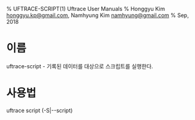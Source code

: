 % UFTRACE-SCRIPT(1) Uftrace User Manuals
% Honggyu Kim <honggyu.kp@gmail.com>, Namhyung Kim <namhyung@gmail.com>
% Sep, 2018

이름
====
uftrace-script - 기록된 데이터를 대상으로 스크립트를 실행한다.


사용법
======
uftrace script (-S|--script) <script file> [*options*]
uftrace script (-S|--script) <script file> [*options*] --record COMMAND


설명
====
이 명령어는 `uftrace-record`(1) 명령어를 통해 기록된 데이터를 대상으로 스크립트를 실행한다.


SCRIPT 옵션
============
-S *SCRIPT_PATH*, \--script=*SCRIPT_PATH*
:   기록된 추적 데이터를 수행하는 동안 주어진 스크립트가 함수의 시작과 끝에서 추가적인
    작업을 하도록 한다.
    파일의 확장자에 따라 스크립트 타입이 감지된다.
    예를 들어 '.py'의 경우에는 파이썬, '.lua'의 경우 lua 5.1 스크립트로서 감지된다.
    *SCRIPT 실행*을 보라.

\--record COMMAND [*command-options*]
:   주어진 스크립트로 실행하기 전에 새로운 추적을 기록한다.
    현재 지원되는 스크립트 타입으로는 Python 2.7과 Lua 5.1이 있다


공통 옵션
==============
-F *FUNC*, \--filter=*FUNC*
:   선택된 함수들 (그리고 그 내부의 함수들)만 스크립트를 실행하도록 필터를
    설정한다.  이 옵션은 한번 이상 쓰일 수 있다.
    필터에 대한 설명은 `uftrace-replay` 를 참고한다.

-N *FUNC*, \--notrace=*FUNC*
:   선택된 함수들 (또는 그 아래 함수들)을 스크립트 실행에서 제외하도록 설정하는
    옵션이다.  이 옵션은 한번 이상 쓰일 수 있다.
    필터에 대한 설명은 `uftrace-replay` 를 참고한다.

-H *FUNC*, \--hide=*FUNC*
:   주어진 FUNC 함수들을 출력 대상에서 제외할 수 있다.  이는 선택된 함수의 자식
    함수들에 대해서는 영향을 주지 않으며 단지 주어진 함수들만 숨기는 기능을 하게
    된다. 이 옵션은 한번 이상 쓰일 수 있다.

-C *FUNC*, \--caller-filter=*FUNC*
:   선택된 함수의 호출자에 대해 스크립트를 실행하는 필터를 설정한다.
    이 옵션은 한번 이상 쓰일 수 있다.
    필터에 대한 설명은 `uftrace-replay` 를 참고한다.

-T *TRG*, \--trigger=*TRG*
:   선택된 함수의 트리거를 설정한다. 이 옵션은 한번 이상 쓰일 수 있다.
    트리거에 대한 설명은 `uftrace-replay` 를 참고한다.

-D *DEPTH*, \--depth=*DEPTH*
:   함수가 중첩될 수 있는 최대 깊이를 설정한다.

-t *TIME*, \--time-filter=*TIME*
:   설정한 시간 이하로 수행된 함수는 스크립트를 실행하지 않게 한다. 만약 어떤
    함수가 명시적으로 'trace' 트리거가 적용된 경우, 그 함수는 실행 시간과
    상관없이 항상 스크립트를 실행한다.

\--no-libcall
:   라이브러리 호출은 스크립트를 실행하지 않게 한다.

\--match=*TYPE*
:   TYPE으로 일치하는 패턴을 보여준다. 가능한 형태는 `regex`와 `glob`이다.
    기본은 `regex`이다.


공통 분석 옵션
=============
\--kernel-full
:   사용자 함수 밖에서 호출된 모든 커널 함수에 대하여 스크립트를 실행한다.

\--kernel-only
:   사용자 함수를 제외한 커널 함수에 대해서만 스크립트를 실행한다.

\--tid=*TID*[,*TID*,...]
:   주어진 태스크에 의해 호출된 함수만 스크립트를 실행한다.
    uftrace report --task 또는 uftrace info 를 이용해 데이터 파일 내의 태스크
    목록을 볼 수 있다.  이 옵션은 한번 이상 쓰일 수 있다.

\--demangle=*TYPE*
:   필터, 트리거, 함수인자와 (또는) 반환 값을 디맹글(demangled)된 C++ 심볼 이름으로 사용한다.
    "full", "simple" 그리고 "no" 값을 사용할 수 있다.
    함수인자와 템플릿 파라미터를 무시하는 "simple"이 기본이다.

-r *RANGE*, \--time-range=*RANGE*
:   시간 RANGE 내에 수행된 함수들만 스크립트를 실행한다. RANGE는 \<시작\>~\<끝\>
    ("~" 로 구분) 이고 \<시작\>과 \<끝\> 중 하나는 생략 될 수 있다.
    \<시작\>과 \<끝\> 은 타임스탬프 또는 '100us'와 같은 \<시간단위\>가 있는
    경과 시간이다.
    `uftrace replay`(1)에서 `-f time` 또는 `-f elapsed`를 이용해 타임스탬프 또는
    경과 시간을 표시할 수 있다.


SCRIPT EXECUTION
================
uftrace 는 함수의 진입과 반환 시점에 스크립트 실행이 가능하다.
현재 지원되는 스크립트 타입은 Python 2.7, Python 3 그리고 Lua 5.1 이다.

사용자는 네 개의 함수를 작성할 수 있다. 'uftrace_entry' 와 'uftracce_exit' 은
각 함수의 진입시점과 반환시점에 항상 실행된다.  하지만 'uftrace_begin' 과
'uftrace_end' 는 분석 대상 프로그램이 초기화되고 종료될때 한 번씩만 실행된다.

    $ cat scripts/simple.py
    def uftrace_begin(ctx):
        print("program begins...")

    def uftrace_entry(ctx):
        func = ctx["name"]
        print("entry : " + func + "()")

    def uftrace_exit(ctx):
        func = ctx["name"]
        print("exit  : " + func + "()")

    def uftrace_end():
        print("program is finished")

'ctx' 변수는 아래의 정보를 포함하는 사전타입(dictionary type)의 변수이다.

    /* context information passed to uftrace_entry(ctx) and uftrace_exit(ctx) */
    script_context = {
        int       tid;
        int       depth;
        long      timestamp;
        long      duration;    # exit only
        long      address;
        string    name;
        list      args;        # entry only (if available)
        value     retval;      # exit  only (if available)
    };

    /* context information passed to uftrace_begin(ctx) */
    script_context = {
        bool      record;      # True if it runs at record time, otherwise False
        string    version;     # uftrace version info
        list      cmds;        # execution commands
    };

위의 스크립트는 미리 기록되어 있는 uftrace 데이터를 대상으로 실행될수 있다.
사용법은 다음과 같다.

    $ uftrace record -F main tests/t-abc

    $ uftrace script -S scripts/simple.py
    program begins...
    entry : main()
    entry : a()
    entry : b()
    entry : c()
    entry : getpid()
    exit  : getpid()
    exit  : c()
    exit  : b()
    exit  : a()
    exit  : main()
    program is finished

아래는 같은 데이터에 대하여 이전의 예와 다른 결과를 출력하는 예제이다.
결과는 `uftrace replay` 와 비슷한 모습을 가진다.

    $ uftrace script -S scripts/replay.py
    # DURATION    TID     FUNCTION
                [25794] | main() {
                [25794] |   a() {
                [25794] |     b() {
                [25794] |       c() {
                [25794] |         getpid() {
      11.037 us [25794] |         } /* getpid */
      44.752 us [25794] |       } /* c */
      70.924 us [25794] |     } /* b */
      98.191 us [25794] |   } /* a */
     124.329 us [25794] | } /* main */

위의 파이썬 스크립트는 결과를 원하는 방식으로 출력하기 위해 수정될 수 있다.

스크립트는 스크립트를 실행하는 함수의 이름(또는 --match 옵션에 따른 패턴)의
"UFTRACE_FUNCS" 리스트를 선택적으로 가질 수 있는데 만약 이 리스트가 존재하면,
이름이나 패턴이 일치하는 함수들만 스크립트를 실행한다.
예를 들어, 다음과 같은 한 줄을 스크립트에 추가했다면, 이름이 한 글자인 함수들만
스크립트를 실행한다.

    $ echo 'UFTRACE_FUNCS = [ "^.$" ]' >> replay.py
    $ uftrace script -S replay.py
    # DURATION    TID     FUNCTION
                [25794] |   a() {
                [25794] |     b() {
                [25794] |       c() {
      44.752 us [25794] |       } /* c */
      70.924 us [25794] |     } /* b */
      98.191 us [25794] |   } /* a */

또한, 스크립트는 자체적으로 데이터를 기록(record)하는 과정에 함수의 인자 또는
반환 값과 같은 정보를 위한 옵션을 내부적으로 가질 수 있다.
"uftrace-option:" 으로 시작하는 주석이 있으면 기록하는 동안 필요한 uftrace 의
record 옵션들을 자동으로 추가할 수 있다.

    $ cat arg.py
    #
    # uftrace-option: -A a@arg1 -R b@retval
    #
    def uftrace_entry(ctx):
        if "args" in ctx:
            print(ctx["name"] + " has args")
    def uftrace_exit(ctx):
        if "retval" in ctx:
            print(ctx["name"] + " has retval")

    $ uftrace record -S arg.py abc
    a has args
    b has retval
    $ uftrace script -S arg.py
    a has args
    b has retval


함께 보기
=========
`uftrace`(1), `uftrace-record`(1), `uftrace-replay`(1), `uftrace-live`(1)


번역자
======
조정근 <wjdrms1388@gmail.com>, 김홍규 <honggyu.kp@gmail.com>
